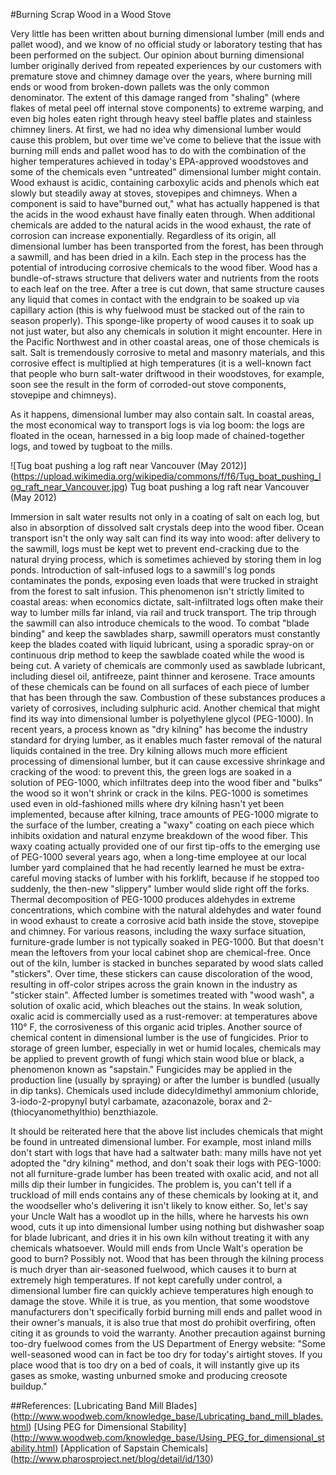 ---
---

<!-- adapted from https://www.chimneysweeponline.com/homillends.htm which doesn't look long for this world. -->
#Burning Scrap Wood in a Wood Stove

Very little has been written about burning dimensional lumber (mill ends and pallet wood), and we know of no official study or laboratory testing that has been performed on the subject. Our opinion about burning dimensional lumber originally derived from repeated experiences by our customers with premature stove and chimney damage over the years, where burning mill ends or wood from broken-down pallets was the only common denominator. The extent of this damage ranged from "shaling" (where flakes of metal peel off internal stove components) to extreme warping, and even big holes eaten right through heavy steel baffle plates and stainless chimney liners. At first, we had no idea why dimensional lumber would cause this problem, but over time we've come to believe that the issue with burning mill ends and pallet wood has to do with the combination of the higher temperatures achieved in today's EPA-approved woodstoves and some of the chemicals even "untreated" dimensional lumber might contain.
Wood exhaust is acidic, containing carboxylic acids and phenols which eat slowly but steadily away at stoves, stovepipes and chimneys. When a component is said to have"burned out," what has actually happened is that the acids in the wood exhaust have finally eaten through. When additional chemicals are added to the natural acids in the wood exhaust, the rate of corrosion can increase exponentially.
Regardless of its origin, all dimensional lumber has been transported from the forest, has been through a sawmill, and has been dried in a kiln. Each step in the process has the potential of introducing corrosive chemicals to the wood fiber. Wood has a bundle-of-straws structure that delivers water and nutrients from the roots to each leaf on the tree. After a tree is cut down, that same structure causes any liquid that comes in contact with the endgrain to be soaked up via capillary action (this is why fuelwood must be stacked out of the rain to season properly). This sponge-like property of wood causes it to soak up not just water, but also any chemicals in solution it might encounter.
Here in the Pacific Northwest and in other coastal areas, one of those chemicals is salt. Salt is tremendously corrosive to metal and masonry materials, and this corrosive effect is multiplied at high temperatures (it is a well-known fact that people who burn salt-water driftwood in their woodstoves, for example, soon see the result in the form of corroded-out stove components, stovepipe and chimneys).

As it happens, dimensional lumber may also contain salt. In coastal areas, the most economical way to transport logs is via log boom: the logs are floated in the ocean, harnessed in a big loop made of chained-together logs, and towed by tugboat to the mills.

![Tug boat pushing a log raft near Vancouver (May 2012)] (https://upload.wikimedia.org/wikipedia/commons/f/f6/Tug_boat_pushing_log_raft_near_Vancouver.jpg)
Tug boat pushing a log raft near Vancouver (May 2012)

Immersion in salt water results not only in a coating of salt on each log, but also in absorption of dissolved salt crystals deep into the wood fiber.
Ocean transport isn't the only way salt can find its way into wood: after delivery to the sawmill, logs must be kept wet to prevent end-cracking due to the natural drying process, which is sometimes achieved by storing them in log ponds. Introduction of salt-infused logs to a sawmill's log ponds contaminates the ponds, exposing even loads that were trucked in straight from the forest to salt infusion. This phenomenon isn't strictly limited to coastal areas: when economics dictate, salt-infiltrated logs often make their way to lumber mills far inland, via rail and truck transport.
The trip through the sawmill can also introduce chemicals to the wood. To combat "blade binding" and keep the sawblades sharp, sawmill operators must constantly keep the blades coated with liquid lubricant, using a sporadic spray-on or continuous drip method to keep the sawblade coated while the wood is being cut. A variety of chemicals are commonly used as sawblade lubricant, including diesel oil, antifreeze, paint thinner and kerosene. Trace amounts of these chemicals can be found on all surfaces of each piece of lumber that has been through the saw. Combustion of these substances produces a variety of corrosives, including sulphuric acid.
Another chemical that might find its way into dimensional lumber is polyethylene glycol (PEG-1000). In recent years, a process known as "dry kilning" has become the industry standard for drying lumber, as it enables much faster removal of the natural liquids contained in the tree. Dry kilning allows much more efficient processing of dimensional lumber, but it can cause excessive shrinkage and cracking of the wood: to prevent this, the green logs are soaked in a solution of PEG-1000, which infiltrates deep into the wood fiber and "bulks" the wood so it won't shrink or crack in the kilns. PEG-1000 is sometimes used even in old-fashioned mills where dry kilning hasn't yet been implemented, because after kilning, trace amounts of PEG-1000 migrate to the surface of the lumber, creating a "waxy" coating on each piece which inhibits oxidation and natural enzyme breakdown of the wood fiber. This waxy coating actually provided one of our first tip-offs to the emerging use of PEG-1000 several years ago, when a long-time employee at our local lumber yard complained that he had recently learned he must be extra-careful moving stacks of lumber with his forklift, because if he stopped too suddenly, the then-new "slippery" lumber would slide right off the forks. Thermal decomposition of PEG-1000 produces aldehydes in extreme concentrations, which combine with the natural aldehydes and water found in wood exhaust to create a corrosive acid bath inside the stove, stovepipe and chimney.
For various reasons, including the waxy surface situation, furniture-grade lumber is not typically soaked in PEG-1000. But that doesn't mean the leftovers from your local cabinet shop are chemical-free. Once out of the kiln, lumber is stacked in bunches separated by wood slats called "stickers". Over time, these stickers can cause discoloration of the wood, resulting in off-color stripes across the grain known in the industry as "sticker stain". Affected lumber is sometimes treated with "wood wash", a solution of oxalic acid, which bleaches out the stains. In weak solution, oxalic acid is commercially used as a rust-remover: at temperatures above 110° F, the corrosiveness of this organic acid triples.
Another source of chemical content in dimensional lumber is the use of fungicides. Prior to storage of green lumber, especially in wet or humid locales, chemicals may be applied to prevent growth of fungi which stain wood blue or black, a phenomenon known as "sapstain." Fungicides may be applied in the production line (usually by spraying) or after the lumber is bundled (usually in dip tanks). Chemicals used include didecyldimethyl ammonium chloride, 3-iodo-2-propynyl butyl carbamate, azaconazole, borax and 2-(thiocyanomethylthio) benzthiazole.

It should be reiterated here that the above list includes chemicals that might be found in untreated dimensional lumber. For example, most inland mills don't start with logs that have had a saltwater bath: many mills have not yet adopted the "dry kilning" method, and don't soak their logs with PEG-1000: not all furniture-grade lumber has been treated with oxalic acid, and not all mills dip their lumber in fungicides. The problem is, you can't tell if a truckload of mill ends contains any of these chemicals by looking at it, and the woodseller who's delivering it isn't likely to know either.
So, let's say your Uncle Walt has a woodlot up in the hills, where he harvests his own wood, cuts it up into dimensional lumber using nothing but dishwasher soap for blade lubricant, and dries it in his own kiln without treating it with any chemicals whatsoever. Would mill ends from Uncle Walt's operation be good to burn? Possibly not. Wood that has been through the kilning process is much dryer than air-seasoned fuelwood, which causes it to burn at extremely high temperatures. If not kept carefully under control, a dimensional lumber fire can quickly achieve temperatures high enough to damage the stove. While it is true, as you mention, that some woodstove manufacturers don't specifically forbid burning mill ends and pallet wood in their owner's manuals, it is also true that most do prohibit overfiring, often citing it as grounds to void the warranty. Another precaution against burning too-dry fuelwood comes from the US Department of Energy website: "Some well-seasoned wood can in fact be too dry for today's airtight stoves. If you place wood that is too dry on a bed of coals, it will instantly give up its gases as smoke, wasting unburned smoke and producing creosote buildup."

##References:
[Lubricating Band Mill Blades] (http://www.woodweb.com/knowledge_base/Lubricating_band_mill_blades.html)
[Using PEG for Dimensional Stability] (http://www.woodweb.com/knowledge_base/Using_PEG_for_dimensional_stability.html)
[Application of Sapstain Chemicals] (http://www.pharosproject.net/blog/detail/id/130)
